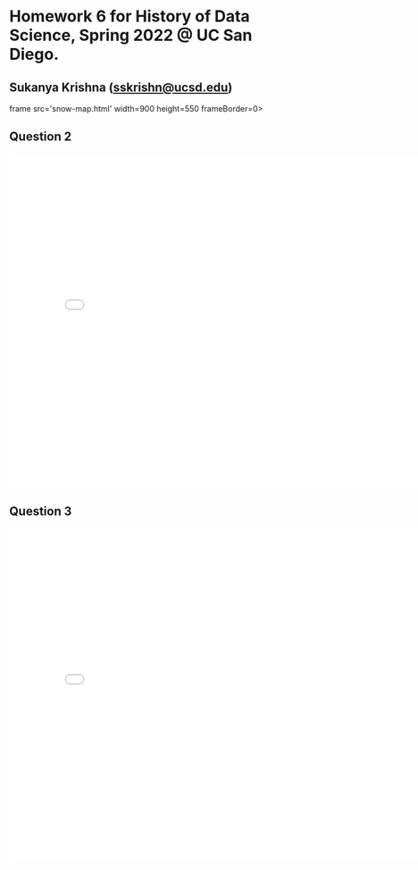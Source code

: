 # Homework 6 for History of Data Science, Spring 2022 @ UC San Diego.
## Sukanya Krishna (sskrishn@ucsd.edu)

frame src='snow-map.html' width=900 height=550 frameBorder=0></iframe>

## Question 2

<iframe src='galton-scatter.html' width=800 height=600 frameBorder=0></iframe>

## Question 3

<iframe src='france-choropleth.html' width=800 height=600 frameBorder=0></iframe>